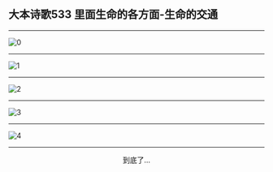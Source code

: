 
## 大本诗歌533 里面生命的各方面-生命的交通
        
<div id="aplayer0"></div>

---

<img alt="0" data-original="https://cdn.jsdelivr.net/gh/k34869/shi/data/d0533/0">

---

<img alt="1" data-original="https://cdn.jsdelivr.net/gh/k34869/shi/data/d0533/1">

---

<img alt="2" data-original="https://cdn.jsdelivr.net/gh/k34869/shi/data/d0533/2">

---

<img alt="3" data-original="https://cdn.jsdelivr.net/gh/k34869/shi/data/d0533/3">

---

<img alt="4" data-original="https://cdn.jsdelivr.net/gh/k34869/shi/data/d0533/4">

---

<p style="text-align: center">到底了...</p>

<script src="/js/dist-view.js"></script>

<script>
MAIN.id = 'd0533';
        
const ap0 = new APlayer({
    container: document.getElementById('aplayer0'),
    volume: 1,
    loop: 'none',
    preload: 'none',
    audio: [{
        name: '大本诗歌533.mp3',
        artist: '大本诗歌',
        url: 'https://res.wx.qq.com/voice/getvoice?mediaid=MzI0NTk3MDM5M18yMjQ3NDk0MTg3',
        cover: '/favicon'
    }]
});
</script>
